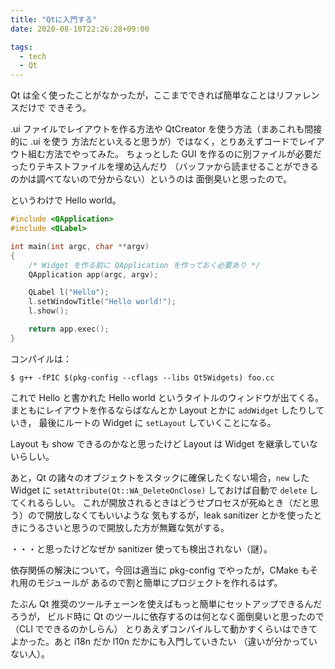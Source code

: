 ```yaml
---
title: "Qtに入門する"
date: 2020-08-10T22:26:28+09:00

tags:
  - tech
  - Qt
---
```


Qt は全く使ったことがなかったが，ここまでできれば簡単なことはリファレンスだけで
できそう。

.ui ファイルでレイアウトを作る方法や QtCreator を使う方法（まあこれも間接的に .ui を使う
方法だといえると思うが）ではなく，とりあえずコードでレイアウト組む方法でやってみた。
ちょっとした GUI を作るのに別ファイルが必要だったりテキストファイルを埋め込んだり
（バッファから読ませることができるのかは調べてないので分からない）というのは
面倒臭いと思ったので。

というわけで Hello world。

```c++
#include <QApplication>
#include <QLabel>

int main(int argc, char **argv)
{
    /* Widget を作る前に QApplication を作っておく必要あり */
    QApplication app(argc, argv);

    QLabel l("Hello");
    l.setWindowTitle("Hello world!");
    l.show();

    return app.exec();
}
```

コンパイルは：

```console
$ g++ -fPIC $(pkg-config --cflags --libs Qt5Widgets) foo.cc
```

これで Hello と書かれた Hello world というタイトルのウィンドウが出てくる。
まともにレイアウトを作るならばなんとか Layout とかに `addWidget` したりしていき，
最後にルートの Widget に `setLayout` していくことになる。

Layout も show できるのかなと思ったけど Layout は Widget を継承していないらしい。

あと，Qt の諸々のオブジェクトをスタックに確保したくない場合，`new` した Widget に
`setAttribute(Qt::WA_DeleteOnClose)` しておけば自動で `delete` してくれるらしい。
これが開放されるときはどうせプロセスが死ぬとき（だと思う）ので開放しなくてもいいような
気もするが，leak sanitizer とかを使ったときにうるさいと思うので開放した方が無難な気がする。

・・・と思ったけどなぜか sanitizer 使っても検出されない（謎）。

依存関係の解決について，今回は適当に pkg-config でやったが，CMake もそれ用のモジュールが
あるので割と簡単にプロジェクトを作れるはず。

たぶん Qt 推奨のツールチェーンを使えばもっと簡単にセットアップできるんだろうが，
ビルド時に Qt のツールに依存するのは何となく面倒臭いと思ったので（CLI でできるのかしらん）
とりあえずコンパイルして動かすくらいはできてよかった。あと i18n だか l10n だかにも入門していきたい
（違いが分かっていない人）。
